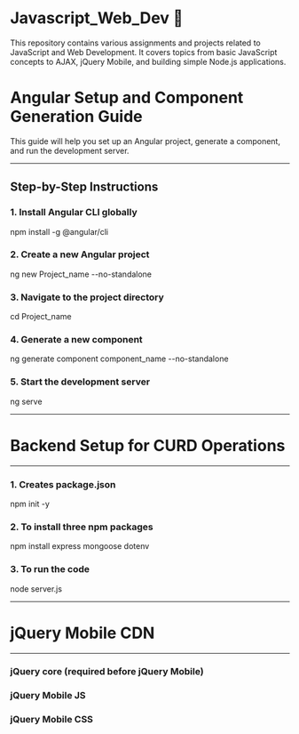 # Javascript_Web_Dev 🚀

This repository contains various assignments and projects related to JavaScript and Web Development. It covers topics from basic JavaScript concepts to AJAX, jQuery Mobile, and building simple Node.js applications.

# Angular Setup and Component Generation Guide

This guide will help you set up an Angular project, generate a component, and run the development server.

---

## Step-by-Step Instructions

### 1. Install Angular CLI globally

npm install -g @angular/cli

### 2. Create a new Angular project
ng new Project_name --no-standalone

### 3. Navigate to the project directory
cd Project_name

### 4. Generate a new component
ng generate component component_name --no-standalone

### 5. Start the development server
ng serve

---
# Backend Setup for CURD Operations
---

### 1. Creates package.json
npm init -y

### 2. To install three npm packages
npm install express mongoose dotenv

### 3. To run the code
node server.js

---
# jQuery Mobile CDN
---

### jQuery core (required before jQuery Mobile) 
### <script src="https://code.jquery.com/jquery-1.12.4.min.js"></script>

### jQuery Mobile JS
### <script src="https://code.jquery.com/mobile/1.4.5/jquery.mobile-1.4.5.min.js"></script>

### jQuery Mobile CSS
### <link rel="stylesheet" href="https://code.jquery.com/mobile/1.4.5/jquery.mobile-1.4.5.min.css" />




